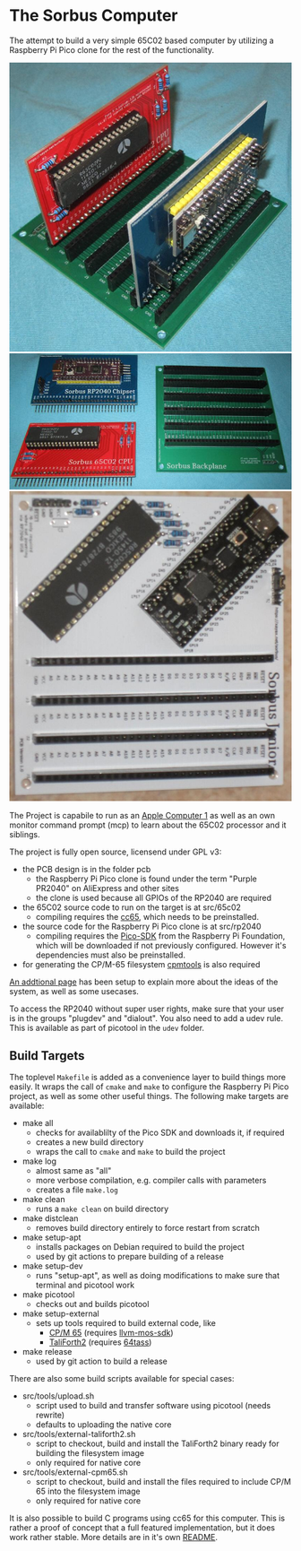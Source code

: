 The Sorbus Computer
===================

The attempt to build a very simple 65C02 based computer by utilizing a
Raspberry Pi Pico clone for the rest of the functionality.

![Sorbus assembled](doc/images/SorbusAssembled.jpg)
![Sorbus parts](doc/images/SorbusParts.jpg)
![Sorbus Junior](doc/images/SorbusJunior.jpg)

The Project is capabile to run as an [Apple Computer 1](doc/apple1.md)
as well as an own monitor command prompt (mcp) to learn about the 65C02
processor and it siblings.

The project is fully open source, licensend under GPL v3:
  - the PCB design is in the folder pcb
    - the Raspberry Pi Pico clone is found under the term "Purple PR2040"
      on AliExpress and other sites
    - the clone is used because all GPIOs of the RP2040 are required
  - the 65C02 source code to run on the target is at src/65c02
    - compiling requires the [cc65](https://cc65.github.io/), which
      needs to be preinstalled.
  - the source code for the Raspberry Pi Pico clone is at src/rp2040
    - compiling requires the
      [Pico-SDK](https://github.com/raspberrypi/pico-sdk) from the
      Raspberry Pi Foundation, which will be downloaded if not previously
      configured. However it's dependencies must also be preinstalled.
  - for generating the CP/M-65 filesystem
    [cpmtools](https://github.com/lipro-cpm4l/cpmtools) is also required

[An addtional page](https://xayax.net/sorbus/) has been setup to explain more
about the ideas of the system, as well as some usecases.

To access the RP2040 without super user rights, make sure that your user is
in the groups "plugdev" and "dialout". You also need to add a udev rule. This
is available as part of picotool in the `udev` folder.

Build Targets
-------------

The toplevel `Makefile` is added as a convenience layer to build things more
easily. It wraps the call of `cmake` and `make` to configure the Raspberry Pi
Pico project, as well as some other useful things. The following make targets
are available:

  - make all
    - checks for availablilty of the Pico SDK and downloads it, if required
    - creates a new build directory
    - wraps the call to `cmake` and `make` to build the project
  - make log
    - almost same as "all"
    - more verbose compilation, e.g. compiler calls with parameters
    - creates a file `make.log`
  - make clean
    - runs a `make clean` on build directory
  - make distclean
    - removes build directory entirely to force restart from scratch
  - make setup-apt
    - installs packages on Debian required to build the project
    - used by git actions to prepare building of a release
  - make setup-dev
    - runs "setup-apt", as well as doing modifications to make sure
      that terminal and picotool work
  - make picotool
    - checks out and builds picotool
  - make setup-external
    - sets up tools required to build external code, like
      - [CP/M 65](https://github.com/davidgiven/cpm65) (requires
        [llvm-mos-sdk](https://github.com/llvm-mos/llvm-mos-sdk))
      - [TaliForth2](https://github.com/SamCoVT/TaliForth2)
        (requires [64tass](https://tass64.sourceforge.net/))
  - make release
    - used by git action to build a release

There are also some build scripts available for special cases:

  - src/tools/upload.sh
    - script used to build and transfer software using picotool
      (needs rewrite)
    - defaults to uploading the native core
  - src/tools/external-taliforth2.sh
    - script to checkout, build and install the TaliForth2
      binary ready for building the filesystem image
    - only required for native core
  - src/tools/external-cpm65.sh
    - script to checkout, build and install the files required
      to include CP/M 65 into the filesystem image
    - only required for native core

It is also possible to build C programs using cc65 for this computer. This
is rather a proof of concept that a full featured implementation, but it
does work rather stable. More details are in it's own
[README](src/65c02/cc65/README.md).
